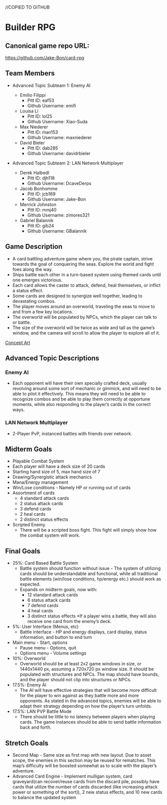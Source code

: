 //COPIED TO GITHUB
# Builder RPG

## Canonical game repo URL:

https://github.com/Jake-Bon/card-rpg

## Team Members
* Advanced Topic Subteam 1: Enemy AI

    * Emilio Filippi
        * Pitt ID: eaf53
        * Github Username: emifi
    * Louisa Li
        * Pitt ID: lol25
        * Github Username: Xiao-Suda
    * Max Niederer
        * Pitt ID: man153
        * Github Username: maxniederer
    * David Bieler
        * Pitt ID: dab285    
        * Github Username: davidrbieler

* Advanced Topic Subteam 2: LAN Network Multiplayer

    * Derek Halbedl
        * Pitt ID: djh118
        * Github Username: DcaveDerps
    * Jacob Bonhomme
        * Pitt ID: jcb169
        * Github Username: Jake-Bon
    * Merrick Johnston
        * Pitt ID: mmj40
        * Github Username: zimores321
    * Gabriel Balannik
        * Pitt ID: gib24
        * Github Username: GBalannik

## Game Description

* A card battling adventure game where you, the pirate captain, strive towards the goal of conquering the seas. Explore the world and fight foes along the way.
* Ships battle each other in a turn-based system using themed cards until one emerges victorious.
* Each card allows the caster to attack, defend, heal themselves, or inflict a status effect.
* Some cards are designed to synergize well together, leading to devastating combos.
* The player moves around an overworld, traveling the seas to move to and from a few key locations.
* The overworld will be populated by NPCs, which the player can talk to or battle.
* The size of the overworld will be twice as wide and tall as the game’s window, and the camera will scroll to allow the player to explore all of it.

[Concept Art](https://imgur.com/a/WP2DnC6)

## Advanced Topic Descriptions

### Enemy AI

* Each opponent will have their own specially crafted deck, usually revolving around some sort of mechanic or gimmick, and will need to be able to pilot it effectively. This means they will need to be able to recognize combos and be able to play them correctly at opportune moments, while also responding to the player’s cards in the correct ways.
    
###  LAN Network Multiplayer

* 2-Player PvP, instanced battles with friends over network.

## Midterm Goals

* Playable Combat System
* Each player will have a deck size of 20 cards
* Starting hand size of 5, max hand size of 7
* Drawing/Synergistic attack mechanics
* Mana/Energy management
* Win/Lose conditions - Namely HP or running out of cards
* Assortment of cards
    * 4 standard attack cards
    * 2 status attack cards
    * 3 defend cards
    * 2 heal cards
    * 2 distinct status effects
* Scripted Enemy
    * There will be a scripted boss fight. This fight will simply show how the combat system will work.

## Final Goals

* 25%: Card Based Battle System
    * Battle system should function without issue - The system of utilizing cards should be understandable and functional, while all traditional battle elements (win/lose conditions, hp/energy etc.) should work as expected.
    * Expands on midterm goals, now with:
      * 12 standard attack cards
      * 6 status attack cards
      * 7 defend cards
      * 4 heal cards
      * 3 distinct status effects
    *If a player wins a battle, they will also receive one card from the enemy’s deck.
* 5%: User Interface (Menus, etc)
    * Battle interface - HP and energy displays, card display, status information, and button to end turn
* Main menu - Start, options
    * Pause menu - Options, quit
    * Options menu - Volume settings
* 10%: Overworld
    * Overworld should be at least 2x2 game windows in size, or 1440x1440 px, assuming a 720x720 px window size. It should be populated with structures and NPCs. The map should have bounds, and the player should not clip into structures or NPCs.
* 17.5%: Enemy AI
    * The AI will have effective strategies that will become more difficult for the player to win against as they battle more and more opponents. As stated in the advanced topics, enemies will be able to adapt their strategy depending on how the player’s turn unfolds.
* 17.5%: LAN PVP Battle Mode
    * There should be little to no latency between players when playing cards. The game instances should be able to send battle information back and forth. 

## Stretch Goals

* Second Map - Same size as first map with new layout. Due to asset scope, the enemies in this section may be reused for rematches. This map’s difficulty will be boosted somewhat as to scale with the player’s adventure.  
* Advanced Card Engine - Implement mulligan system, card graveyard(can recover/reuse cards from the discard pile, possibly have cards that utilize the number of cards discarded (like increasing attack power or something of the sort)), 2 new status effects, and 10 new cards to balance the updated system 
